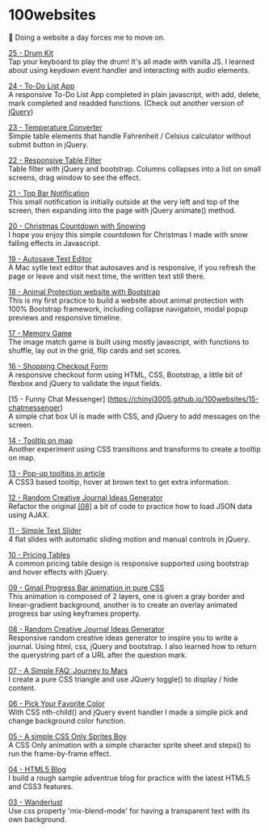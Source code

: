 # 100websites
🚀 Doing a website a day forces me to move on. 

[25 - Drum Kit](https://chinyi3005.github.io/100websites/25-drumkit)  
Tap your keyboard to play the drum! It's all made with vanilla JS. I learned about using keydown event handler and interacting with audio elements.

[24 - To-Do List App](https://chinyi3005.github.io/100websites/24-todolist)  
A responsive To-Do List App completed in plain javascript, with add, delete, mark completed and readded functions. (Check out another version of [jQuery](https://github.com/chinyi3005/100websites/blob/master/24-todolist/js/dojquery.js))

[23 - Temperature Converter](https://chinyi3005.github.io/100websites/23-temparature-converter)  
Simple table elements that handle Fahrenheit / Celsius calculator without submit button in jQuery.

[22 - Responsive Table Filter](https://chinyi3005.github.io/100websites/22-table-filter)  
Table filter with jQuery and bootstrap. Columns collapses into a list on small screens, drag window to see the effect.

[21 - Top Bar Notification](https://chinyi3005.github.io/100websites/21-notification)  
This small notification is initially outside at the very left and top of the screen, then expanding into the page with jQuery animate() method.  

[20 - Christmas Countdown with Snowing](https://chinyi3005.github.io/100websites/20-christmas-countdown)  
I hope you enjoy this simple countdown for Christmas I made with snow falling effects in Javascript.

[19 - Autosave Text Editor](https://chinyi3005.github.io/100websites/19-texteditor)  
A Mac sytle text editor that autosaves and is responsive, if you refresh the page or leave and visit next time, the written text still there.  

[18 - Animal Protection website with Bootstrap](https://chinyi3005.github.io/100websites/18-bootstrap-zookeeper)  
This is my first practice to build a website about animal protection with 100% Bootstrap framework, including collapse navigatoin, modal popup previews and responsive timeline.

[17 - Memory Game](https://chinyi3005.github.io/100websites/17-memory-game)  
The image match game is built using mostly javascript, with functions to shuffle, lay out in the grid, flip cards and set scores.  

[16 - Shopping Checkout Form](https://chinyi3005.github.io/100websites/16-checkout-form)  
A responsive checkout form using HTML, CSS, Bootstrap, a little bit of flexbox and jQuery to validate the input fields.  

[15 - Funny Chat Messenger]
(https://chinyi3005.github.io/100websites/15-chatmessenger)  
A simple chat box UI is made with CSS, and jQuery to add messages on the screen.

[14 - Tooltip on map](https://chinyi3005.github.io/100websites/14-tooltip-map)  
Another experiment using CSS transitions and transforms to create a tooltip on map. 

[13 - Pop-up tooltips in article](https://chinyi3005.github.io/100websites/13-tooltip-article)  
A CSS3 based tooltip, hover at brown text to get extra information.  

[12 - Random Creative Journal Ideas Generator](https://chinyi3005.github.io/100websites/12-random-inspiration-ajax/index.html)  
Refactor the original [[08]](https://chinyi3005.github.io/100websites/08-random-inspiration) a bit of code to practice how to load JSON data using AJAX.  

[11 - Simple Text Slider](https://chinyi3005.github.io/100websites/11-simple-slider)  
4 flat slides with automatic sliding motion and manual controls in jQuery.  

[10 - Pricing Tables](https://chinyi3005.github.io/100websites/10-pricingtable)  
A common pricing table design is responsive supported using bootstrap and hover effects with jQuery.

[09 - Gmail Progress Bar animation in pure CSS](https://chinyi3005.github.io/100websites/09-gmail-loading)  
This animation is composed of 2 layers, one is given a gray border and linear-gradient background, another is to create an overlay animated progress bar using keyframes property.  

[08 - Random Creative Journal Ideas Generator](https://chinyi3005.github.io/100websites/08-random-inspiration)  
Responsive random creative ideas generator to inspire you to write a journal. Using html, css, jQuery and bootstrap. I also learned how to return the querystring part of a URL after the question mark.

[07 - A Simple FAQ: Journey to Mars](https://chinyi3005.github.io/100websites/07-faq)  
I create a pure CSS triangle and use JQuery toggle() to display / hide content.

[06 - Pick Your Favorite Color](https://chinyi3005.github.io/100websites/06-pickcolor)  
With CSS nth-child() and jQuery event handler I made a simple pick and change background color function.

[05 - A simple CSS Only Sprites Boy](https://chinyi3005.github.io/100websites/05-sprites-boy)  
A CSS Only animation with a simple character sprite sheet and steps() to run the frame-by-frame effect.

[04 - HTML5 Blog](https://chinyi3005.github.io/100websites/04-html5blog)  
I build a rough sample adventrue blog for practice with the latest HTML5 and CSS3 features.

[03 - Wanderlust](https://chinyi3005.github.io/100websites/03-wanderlust-font)  
Use css property 'mix-blend-mode' for having a transparent text with its own background.
